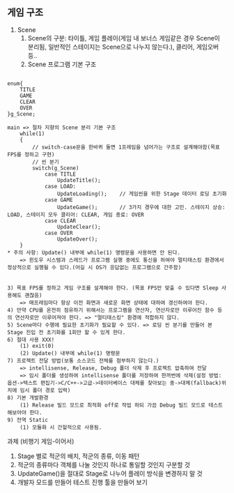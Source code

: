 ## 게임 구조
 1. Scene
	1) Scene의 구분: 타이틀, 게임 플레이(게임 내 보너스 게임같은 경우 Scene이 분리됨, 일반적인 스테이지는 Scene으로 나누지 않는다.), 클리어, 게임오버 등..
	2) Scene 프로그램 기본 구조

<pre><code>
enum{
	TITLE
	GAME
	CLEAR
	OVER
}g_Scene;

main => 절차 지향의 Scene 분리 기본 구조
	while(1)
	{
		// switch-case문을 한바퀴 돌면 1프레임을 넘어가는 구조로 설계해야함(목표 FPS를 정하고 구현)
		// 씬 분기
		switch(g_Scene)
			case TITLE
				UpdateTitle();
			case LOAD:
				UpdateLoading();	// 게임씬을 위한 Stage 데이터 로딩 초기화
			case GAME
				UpdateGame();		// 3가지 경우에 대한 고민. 스테이지 상승: LOAD, 스테이지 모두 클리어: CLEAR, 게임 종료: OVER
			case CLEAR
				UpdateClear();
			case OVER
				UpdateOver();
	}
* 주의 사항: Update() 내부에 while(1) 명령문을 사용하면 안 된다.
	=> 윈도우 시스템과 스레드가 프로그램 실행 중에도 통신을 하여야 멀티태스킹 환경에서 정상적으로 실행될 수 있다.(어길 시 OS가 응답없는 프로그램으로 간주함)
</code>
</pre>

	3) 목표 FPS를 정하고 게임 구조를 설계해야 한다. (목표 FPS만 맞출 수 있다면 Sleep 사용해도 괜찮음)
		=> 매프레임마다 항상 이전 화면과 새로운 화면 상태에 대하여 갱신하여야 한다.
	4) 만약 CPU를 온전히 점유하기 위해서는 프로그램을 연산자, 연산자로만 이루어진 함수 등의 연산자로만 이루어져야 한다. => "멀티태스킹" 환경에 적합하지 않다.
	5) Scene마다 수행에 필요한 초기화가 필요할 수 있다. => 로딩 씬 분기를 만들어 본 Stage 진입 전 초기화를 1회만 할 수 있게 한다.
	6) 절대 사용 XXX!
		(1) exit(0)
		(2) Update() 내부에 while(1) 명령문
	7) 프로젝트 전달 방법(보통 소스코드 전체를 첨부하지 않는다.)
		=> intellisense, Release, Debug 폴더 삭제 후 프로젝트 압축하여 전달
		=> 임시 폴더를 생성하여 intellisense 폴더를 저장하여 한꺼번에 삭제(설정 방법: 옵션->텍스트 편집기->C/C++->고급->데이터베이스 대체를 찾아보는 중->대체(fallback)위치에 임시 폴더 경로 입력)
	8) 기본 개발환경
		(1) Release 빌드 모드로 최적화 off로 작업 하되 가끔 Debug 빌드 모드로 테스트 해보아야 한다.
	9) 전역 Static
		(1) 모듈화 시 간헐적으로 사용됨.

과제 (비행기 게임-이어서)
 1. Stage 별로 적군의 배치, 적군의 종류, 이동 패턴
 2. 적군의 종류마다 객체를 나눌 것인지 하나로 통일할 것인지 구분할 것
 3. UpdateGame()을 절대로 Stage로 나누어 플레이 방식을 변경하지 말 것
 4. 개발자 모드를 만들어 테스트 진행 툴을 만들어 보기
